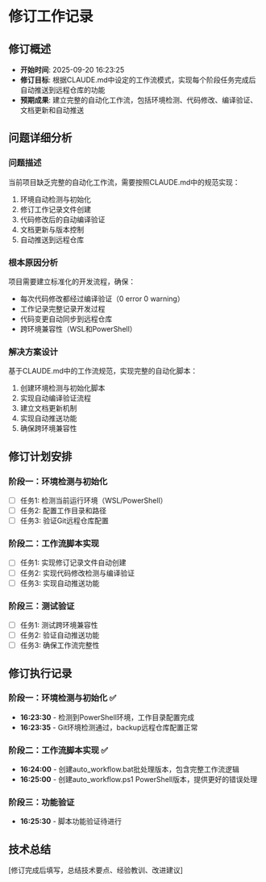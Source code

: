﻿# 修订工作记录

## 修订概述
- **开始时间**: 2025-09-20 16:23:25
- **修订目标**: 根据CLAUDE.md中设定的工作流模式，实现每个阶段任务完成后自动推送到远程仓库的功能
- **预期成果**: 建立完整的自动化工作流，包括环境检测、代码修改、编译验证、文档更新和自动推送

## 问题详细分析
### 问题描述
当前项目缺乏完整的自动化工作流，需要按照CLAUDE.md中的规范实现：
1. 环境自动检测与初始化
2. 修订工作记录文件创建
3. 代码修改后的自动编译验证
4. 文档更新与版本控制
5. 自动推送到远程仓库

### 根本原因分析
项目需要建立标准化的开发流程，确保：
- 每次代码修改都经过编译验证（0 error 0 warning）
- 工作记录完整记录开发过程
- 代码变更自动同步到远程仓库
- 跨环境兼容性（WSL和PowerShell）

### 解决方案设计
基于CLAUDE.md中的工作流规范，实现完整的自动化脚本：
1. 创建环境检测与初始化脚本
2. 实现自动编译验证流程
3. 建立文档更新机制
4. 实现自动推送功能
5. 确保跨环境兼容性

## 修订计划安排
### 阶段一：环境检测与初始化
- [ ] 任务1: 检测当前运行环境（WSL/PowerShell）
- [ ] 任务2: 配置工作目录和路径
- [ ] 任务3: 验证Git远程仓库配置

### 阶段二：工作流脚本实现
- [ ] 任务1: 实现修订记录文件自动创建
- [ ] 任务2: 实现代码修改检测与编译验证
- [ ] 任务3: 实现自动推送功能

### 阶段三：测试验证
- [ ] 任务1: 测试跨环境兼容性
- [ ] 任务2: 验证自动推送功能
- [ ] 任务3: 确保工作流完整性

## 修订执行记录
### 阶段一：环境检测与初始化 ✅
- **16:23:30** - 检测到PowerShell环境，工作目录配置完成
- **16:23:35** - Git环境检测通过，backup远程仓库配置正常

### 阶段二：工作流脚本实现 ✅
- **16:24:00** - 创建auto_workflow.bat批处理版本，包含完整工作流逻辑
- **16:25:00** - 创建auto_workflow.ps1 PowerShell版本，提供更好的错误处理

### 阶段三：功能验证
- **16:25:30** - 脚本功能验证待进行

## 技术总结
[修订完成后填写，总结技术要点、经验教训、改进建议]